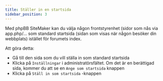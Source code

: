 ```yaml
---
title: Ställer in en startsida
sidebar_position: 3
---
```


Med phpBB SiteMaker kan du välja någon frontstyrenhet (sidor som nås via app.php/... som standard startsida (sidan som visas när någon besöker din webbplats) istället för forumets index.

Att göra detta:
* Gå till den sida som du vill ställa in som standard startsida
* Klicka på `Inställningar` i administratörsfältet. Om det är en berättigad sida, kommer du att se en `Ange som startsida` knappen
* Klicka på `Ställ in som startsida` -knappen